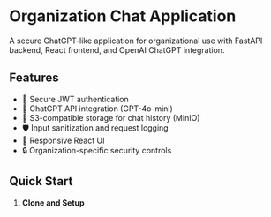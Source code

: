 # Organization Chat Application

A secure ChatGPT-like application for organizational use with FastAPI backend, React frontend, and OpenAI ChatGPT integration.

## Features

- 🔐 Secure JWT authentication
- 🤖 ChatGPT API integration (GPT-4o-mini)
- 💾 S3-compatible storage for chat history (MinIO)
- 🛡️ Input sanitization and request logging
- 📱 Responsive React UI
- 🔒 Organization-specific security controls

## Quick Start

1. **Clone and Setup**
